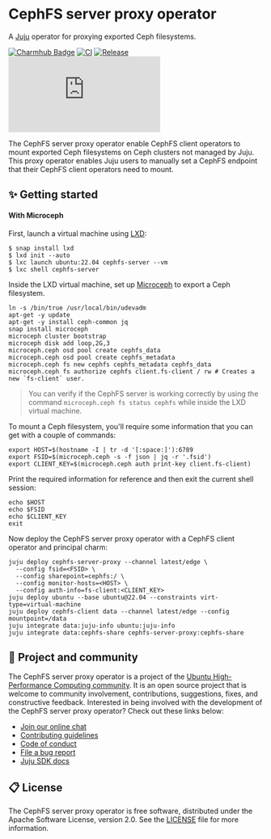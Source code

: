 # CephFS server proxy operator

A [Juju](https://juju.is) operator for proxying exported Ceph filesystems.

[![Charmhub Badge](https://charmhub.io/cephfs-server-proxy/badge.svg)](https://charmhub.io/cephfs-server-proxy)
[![CI](https://github.com/canonical/cephfs-server-proxy-operator/actions/workflows/ci.yaml/badge.svg)](https://github.com/canonical/cephfs-server-proxy-operator/actions/workflows/ci.yaml/badge.svg)
[![Release](https://github.com/canonical/cephfs-server-proxy-operator/actions/workflows/release.yaml/badge.svg)](https://github.com/canonical/cephfs-client-operator/actions/workflows/release.yaml/badge.svg)
[![Matrix](https://img.shields.io/matrix/ubuntu-hpc%3Amatrix.org?logo=matrix&label=ubuntu-hpc)](https://matrix.to/#/#ubuntu-hpc:matrix.org)


The CephFS server proxy operator enable CephFS client operators to mount exported Ceph filesystems
on Ceph clusters not managed by Juju. This proxy operator enables Juju users to manually set 
a CephFS endpoint that their CephFS client operators need to mount.

## ✨ Getting started 

#### With Microceph

First, launch a virtual machine using [LXD](https://ubuntu.com/lxd):

```shell
$ snap install lxd
$ lxd init --auto
$ lxc launch ubuntu:22.04 cephfs-server --vm
$ lxc shell cephfs-server
```

Inside the LXD virtual machine, set up [Microceph](https://github.com/canonical/microceph) to export a Ceph filesystem.

```shell
ln -s /bin/true /usr/local/bin/udevadm
apt-get -y update
apt-get -y install ceph-common jq
snap install microceph
microceph cluster bootstrap
microceph disk add loop,2G,3
microceph.ceph osd pool create cephfs_data
microceph.ceph osd pool create cephfs_metadata
microceph.ceph fs new cephfs cephfs_metadata cephfs_data
microceph.ceph fs authorize cephfs client.fs-client / rw # Creates a new `fs-client` user.
```

> You can verify if the CephFS server is working correctly by using the command
> `microceph.ceph fs status cephfs` while inside the LXD virtual machine.

To mount a Ceph filesystem, you'll require some information that you can get with a couple of commands:

```shell
export HOST=$(hostname -I | tr -d '[:space:]'):6789
export FSID=$(microceph.ceph -s -f json | jq -r '.fsid')
export CLIENT_KEY=$(microceph.ceph auth print-key client.fs-client)
```

Print the required information for reference and then exit the current shell session:

```shell
echo $HOST
echo $FSID
echo $CLIENT_KEY
exit
```

Now deploy the CephFS server proxy operator with a CephFS client operator and principal charm:

```shell
juju deploy cephfs-server-proxy --channel latest/edge \
  --config fsid=<FSID> \
  --config sharepoint=cephfs:/ \
  --config monitor-hosts=<HOST> \
  --config auth-info=fs-client:<CLIENT_KEY>
juju deploy ubuntu --base ubuntu@22.04 --constraints virt-type=virtual-machine
juju deploy cephfs-client data --channel latest/edge --config mountpoint=/data
juju integrate data:juju-info ubuntu:juju-info
juju integrate data:cephfs-share cephfs-server-proxy:cephfs-share
```

## 🤝 Project and community

The CephFS server proxy operator is a project of the [Ubuntu High-Performance Computing community](https://ubuntu.com/community/governance/teams/hpc).
It is an open source project that is welcome to community involvement, contributions, suggestions, fixes, and
constructive feedback. Interested in being involved with the development of the CephFS server proxy operator? Check out these links below:

* [Join our online chat](https://matrix.to/#/#ubuntu-hpc:matrix.org)
* [Contributing guidelines](./CONTRIBUTING.md)
* [Code of conduct](https://ubuntu.com/community/ethos/code-of-conduct)
* [File a bug report](https://github.com/canonical/cephfs-server-proxy-operator/issues)
* [Juju SDK docs](https://juju.is/docs/sdk)

## 📋 License

The CephFS server proxy operator is free software, distributed under the
Apache Software License, version 2.0. See the [LICENSE](./LICENSE) file for more information.
